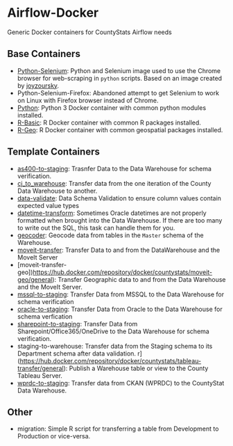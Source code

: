 # Airflow-Docker
Generic Docker containers for CountyStats Airflow needs

## Base Containers 
- [Python-Selenium](https://hub.docker.com/repository/docker/countystats/selenium): Python and Selenium image used to use the Chrome browser for web-scraping in `python` scripts. Based on an image created by [joyzoursky](https://github.com/joyzoursky/docker-python-chromedriver).
- Python-Selenium-Firefox: Abandoned attempt to get Selenium to work on Linux with Firefox browser instead of Chrome.
- [Python](https://hub.docker.com/repository/docker/countystats/r-geo): Python 3 Docker container with common python modules installed.
- [R-Basic](https://hub.docker.com/repository/docker/countystats/r-basic): R Docker container with common R packages installed.
- [R-Geo](https://hub.docker.com/repository/docker/countystats/r-geo): R Docker container with common geospatial packages installed.

## Template Containers
- [as400-to-staging](https://hub.docker.com/repository/docker/countystats/as400-to-staging/general): Trasnfer Data to the Data Warehouse for schema verification.
- [cj_to_warehouse](https://hub.docker.com/repository/docker/countystats/cj-to-warehouse/general): Transfer data from the one iteration of the County Data Warehouse to another.
- [data-validate](https://hub.docker.com/repository/docker/countystats/data-validate/general): Data Schema Validation to ensure column values contain expected value types
- [datetime-transform](https://hub.docker.com/repository/docker/countystats/datetime-transform/general): Sometimes Oracle datetimes are not properly formatted when brought into the Data Warehouse. If there are too many to write out the SQL, this task can handle them for you.
- [geocoder](https://hub.docker.com/repository/docker/countystats/warehouse-geocode/general): Geocode data from tables in the `Master` schema of the Warehouse.
- [moveit-transfer](https://hub.docker.com/repository/docker/countystats/moveit-transfer/general): Transfer Data to and from the DataWarehouse and the MoveIt Server
- [moveit-transfer-geo])https://hub.docker.com/repository/docker/countystats/moveit-geo/general): Transfer Geographic data to and from the Data Warehouse and the MoveIt Server.
- [mssql-to-staging](https://hub.docker.com/repository/docker/countystats/mssql-to-staging/general): Transfer Data from MSSQL to the Data Warehouse for schema verification
- [oracle-to-staging](https://hub.docker.com/repository/docker/countystats/oracle-to-staging/general): Transfer Data from Oracle to the Data Warehouse for schema verfication
- [sharepoint-to-staging](https://hub.docker.com/repository/docker/countystats/sharepoint-to-staging/general): Transfer Data from Sharepoint/Office365/OneDrive to the Data Warehouse for schema verification.
- staging-to-warehouse: Transfer data from the Staging schema to its Department schema after data validation.
r](https://hub.docker.com/repository/docker/countystats/tableau-transfer/general): Publish a Warehouse table or view to the County Tableau Server.
- [wprdc-to-staging](https://hub.docker.com/repository/docker/countystats/wprdc-to-staging/general): Transfer data from CKAN (WPRDC) to the CountyStat Data Warehouse.

## Other
- migration: Simple R script for transferring a table from Development to Production or vice-versa.
